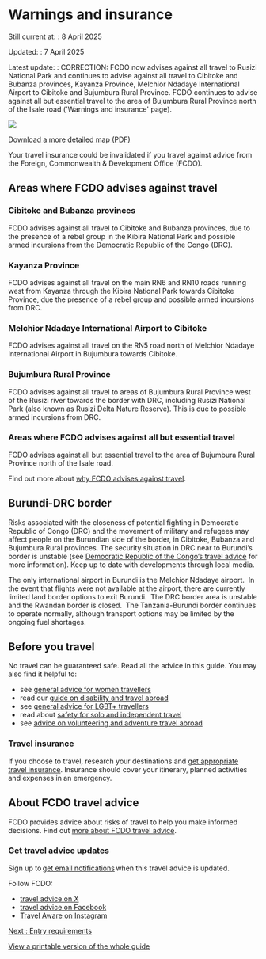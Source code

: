 # Warnings and insurance

Still current at:
:   8 April 2025

Updated:
:   7 April 2025

Latest update:
:   CORRECTION: FCDO now advises against all travel to Rusizi National Park and continues to advise against all travel to Cibitoke and Bubanza provinces, Kayanza Province, Melchior Ndadaye International Airport to Cibitoke and Bujumbura Rural Province. FCDO continues to advise against all but essential travel to the area of Bujumbura Rural Province north of the Isale road ('Warnings and insurance' page).

![](https://assets.publishing.service.gov.uk/media/67f055b1cb0feef57df7e5dd/Annex_B_FCDO__TA__007_-_Burundi_Travel_Advice_Ed5__WEB_.jpg)


[Download a more detailed map (PDF)](https://assets.publishing.service.gov.uk/media/67f055b127eb76c92cf7e5e2/Annex_B_FCDO__TA__007_-_Burundi_Travel_Advice_Ed5.pdf)

Your travel insurance could be invalidated if you travel against advice from the Foreign, Commonwealth & Development Office (FCDO).

## Areas where FCDO advises against travel

### Cibitoke and Bubanza provinces

FCDO advises against all travel to Cibitoke and Bubanza provinces, due to the presence of a rebel group in the Kibira National Park and possible armed incursions from the Democratic Republic of the Congo (DRC).

### Kayanza Province

FCDO advises against all travel on the main RN6 and RN10 roads running west from Kayanza through the Kibira National Park towards Cibitoke Province, due the presence of a rebel group and possible armed incursions from DRC.

### Melchior Ndadaye International Airport to Cibitoke

FCDO advises against all travel on the RN5 road north of Melchior Ndadaye International Airport in Bujumbura towards Cibitoke.

### Bujumbura Rural Province

FCDO advises against all travel to areas of Bujumbura Rural Province west of the Rusizi river towards the border with DRC, including Rusizi National Park (also known as Rusizi Delta Nature Reserve). This is due to possible armed incursions from DRC.

### Areas where FCDO advises against all but essential travel

FCDO advises against all but essential travel to the area of Bujumbura Rural Province north of the Isale road.

Find out more about [why FCDO advises against travel](/foreign-travel-advice/burundi/regional-risks).

## Burundi-DRC border

Risks associated with the closeness of potential fighting in Democratic Republic of Congo (DRC) and the movement of military and refugees may affect people on the Burundian side of the border, in Cibitoke, Bubanza and Bujumbura Rural provinces. The security situation in DRC near to Burundi’s border is unstable (see [Democratic Republic of the Congo’s travel advice](https://www.gov.uk/foreign-travel-advice/democratic-republic-of-the-congo) for more information). Keep up to date with developments through local media.

The only international airport in Burundi is the Melchior Ndadaye airport.  In the event that flights were not available at the airport, there are currently limited land border options to exit Burundi.  The DRC border area is unstable and the Rwandan border is closed.  The Tanzania-Burundi border continues to operate normally, although transport options may be limited by the ongoing fuel shortages.

## Before you travel

No travel can be guaranteed safe. Read all the advice in this guide. You may also find it helpful to:

* see [general advice for women travellers](https://www.gov.uk/guidance/advice-for-women-travelling-abroad)
* read our [guide on disability and travel abroad](https://www.gov.uk/government/publications/disabled-travellers)
* see [general advice for LGBT+ travellers](https://www.gov.uk/guidance/lesbian-gay-bisexual-and-transgender-foreign-travel-advice)
* read about [safety for solo and independent travel](https://www.gov.uk/guidance/solo-and-independent-travel)
* see [advice on volunteering and adventure travel abroad](https://www.gov.uk/guidance/safer-adventure-travel-and-volunteering-overseas)

### Travel insurance

If you choose to travel, research your destinations and [get appropriate travel insurance](https://www.gov.uk/guidance/foreign-travel-insurance). Insurance should cover your itinerary, planned activities and expenses in an emergency.

## About FCDO travel advice

FCDO provides advice about risks of travel to help you make informed decisions. Find out [more about FCDO travel advice](https://www.gov.uk/guidance/about-foreign-commonwealth-development-office-travel-advice).

### Get travel advice updates

Sign up to [get email notifications](https://www.gov.uk/foreign-travel-advice/burundi/email-signup) when this travel advice is updated.

Follow FCDO:

* [travel advice on X](https://x.com/fcdotravelgovuk)
* [travel advice on Facebook](https://www.facebook.com/FCDOTravel/)
* [Travel Aware on Instagram](https://www.instagram.com/accounts/login/?next=https%3A%2F%2Fwww.instagram.com%2Ftravelaware%2F&is_from_rle)

[Next
:
Entry requirements](/foreign-travel-advice/burundi/entry-requirements)

[View a printable version of the whole guide](/foreign-travel-advice/burundi/print)